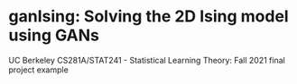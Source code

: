 # ganIsing: Solving the 2D Ising model using GANs
UC Berkeley CS281A/STAT241 - Statistical Learning Theory: Fall 2021 final project example
